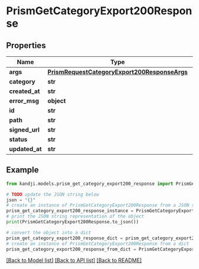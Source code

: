 # PrismGetCategoryExport200Response


## Properties

Name | Type | Description | Notes
------------ | ------------- | ------------- | -------------
**args** | [**PrismRequestCategoryExport200ResponseArgs**](PrismRequestCategoryExport200ResponseArgs.md) |  | [optional] 
**category** | **str** |  | [optional] 
**created_at** | **str** |  | [optional] 
**error_msg** | **object** |  | [optional] 
**id** | **str** |  | [optional] 
**path** | **str** |  | [optional] 
**signed_url** | **str** |  | [optional] 
**status** | **str** |  | [optional] 
**updated_at** | **str** |  | [optional] 

## Example

```python
from kandji.models.prism_get_category_export200_response import PrismGetCategoryExport200Response

# TODO update the JSON string below
json = "{}"
# create an instance of PrismGetCategoryExport200Response from a JSON string
prism_get_category_export200_response_instance = PrismGetCategoryExport200Response.from_json(json)
# print the JSON string representation of the object
print(PrismGetCategoryExport200Response.to_json())

# convert the object into a dict
prism_get_category_export200_response_dict = prism_get_category_export200_response_instance.to_dict()
# create an instance of PrismGetCategoryExport200Response from a dict
prism_get_category_export200_response_from_dict = PrismGetCategoryExport200Response.from_dict(prism_get_category_export200_response_dict)
```
[[Back to Model list]](../README.md#documentation-for-models) [[Back to API list]](../README.md#documentation-for-api-endpoints) [[Back to README]](../README.md)


